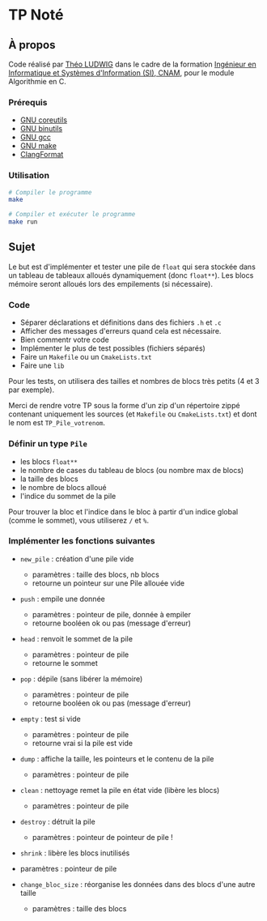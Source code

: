 # TP Noté

## À propos

Code réalisé par [Théo LUDWIG](https://theoludwig.fr) dans le cadre de la formation [Ingénieur en Informatique et Systèmes d'Information (SI), CNAM](https://www.itii-alsace.fr/formations/informatique-et-systemes-dinformation-le-cnam/), pour le module Algorithmie en C.

### Prérequis

- [GNU coreutils](https://www.gnu.org/software/coreutils/)
- [GNU binutils](https://www.gnu.org/software/binutils/)
- [GNU gcc](https://gcc.gnu.org/)
- [GNU make](https://www.gnu.org/software/make/)
- [ClangFormat](https://clang.llvm.org/docs/ClangFormat.html)

### Utilisation

```sh
# Compiler le programme
make

# Compiler et exécuter le programme
make run
```

## Sujet

Le but est d'implémenter et tester une pile de `float` qui sera stockée dans un tableau de tableaux alloués dynamiquement (donc `float**`). Les blocs mémoire seront alloués lors des empilements (si nécessaire).

### Code

- Séparer déclarations et définitions dans des fichiers `.h` et `.c`
- Afficher des messages d'erreurs quand cela est nécessaire.
- Bien commentr votre code
- Implémenter le plus de test possibles (fichiers séparés)
- Faire un `Makefile` ou un `CmakeLists.txt`
- Faire une `lib`

Pour les tests, on utilisera des tailles et nombres de blocs très petits (4 et 3 par exemple).

Merci de rendre votre TP sous la forme d'un zip d'un répertoire zippé contenant uniquement les sources (et `Makefile` ou `CmakeLists.txt`) et dont le nom est `TP_Pile_votrenom`.

### Définir un type `Pile`

- les blocs `float**`
- le nombre de cases du tableau de blocs (ou nombre max de blocs)
- la taille des blocs
- le nombre de blocs alloué
- l'indice du sommet de la pile

Pour trouver la bloc et l'indice dans le bloc à partir d'un indice global (comme le sommet), vous utiliserez `/` et `%`.

### Implémenter les fonctions suivantes

- `new_pile` : création d'une pile vide

  - paramètres : taille des blocs, nb blocs
  - retourne un pointeur sur une Pile allouée vide

- `push` : empile une donnée

  - paramètres : pointeur de pile, donnée à empiler
  - retourne booléen ok ou pas (message d'erreur)

- `head` : renvoit le sommet de la pile

  - paramètres : pointeur de pile
  - retourne le sommet

- `pop` : dépile (sans libérer la mémoire)

  - paramètres : pointeur de pile
  - retourne booléen ok ou pas (message d'erreur)

- `empty` : test si vide

  - paramètres : pointeur de pile
  - retourne vrai si la pile est vide

- `dump` : affiche la taille, les pointeurs et le contenu de la pile

  - paramètres : pointeur de pile

- `clean` : nettoyage remet la pile en état vide (libère les blocs)

  - paramètres : pointeur de pile

- `destroy` : détruit la pile

  - paramètres : pointeur de pointeur de pile !

- `shrink` : libère les blocs inutilisés
- paramètres : pointeur de pile

- `change_bloc_size` : réorganise les données dans des blocs d'une autre taille
  - paramètres : taille des blocs
